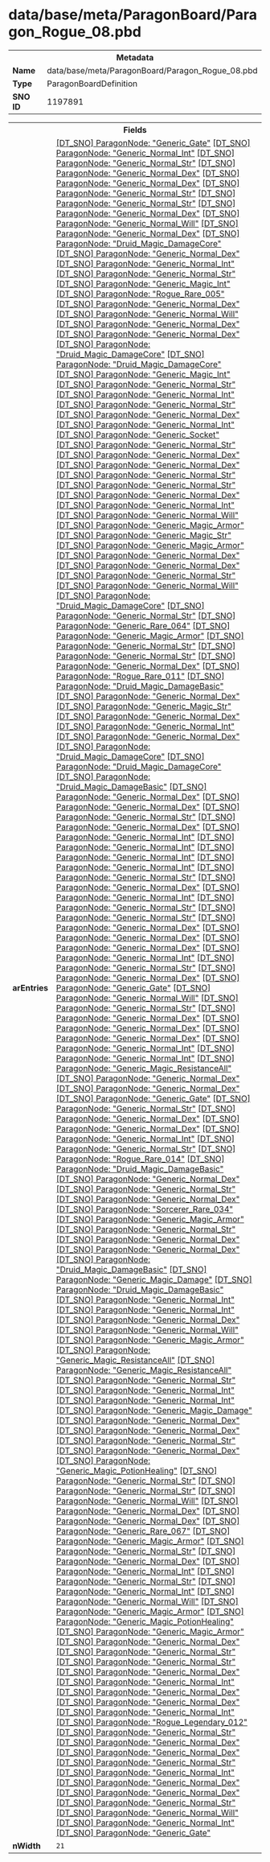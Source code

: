 <h1>data/base/meta/ParagonBoard/Paragon_Rogue_08.pbd</h1><table><tr><th colspan="100%">Metadata</th></tr><tr><td><b>Name</b></td><td>data/base/meta/ParagonBoard/Paragon_Rogue_08.pbd</td></tr><tr><td><b>Type</b></td><td>ParagonBoardDefinition</td></tr><tr><td><b>SNO ID</b></td><td>1197891</td></tr></table>

<table><tr><th colspan="100%">Fields</th></tr><tr><td><b>arEntries</b></td><td><a href="..\ParagonNode\Generic_Gate.pgn.md">[DT_SNO] ParagonNode: "Generic_Gate"</a>
<a href="..\ParagonNode\Generic_Normal_Int.pgn.md">[DT_SNO] ParagonNode: "Generic_Normal_Int"</a>
<a href="..\ParagonNode\Generic_Normal_Str.pgn.md">[DT_SNO] ParagonNode: "Generic_Normal_Str"</a>
<a href="..\ParagonNode\Generic_Normal_Dex.pgn.md">[DT_SNO] ParagonNode: "Generic_Normal_Dex"</a>
<a href="..\ParagonNode\Generic_Normal_Dex.pgn.md">[DT_SNO] ParagonNode: "Generic_Normal_Dex"</a>
<a href="..\ParagonNode\Generic_Normal_Str.pgn.md">[DT_SNO] ParagonNode: "Generic_Normal_Str"</a>
<a href="..\ParagonNode\Generic_Normal_Str.pgn.md">[DT_SNO] ParagonNode: "Generic_Normal_Str"</a>
<a href="..\ParagonNode\Generic_Normal_Dex.pgn.md">[DT_SNO] ParagonNode: "Generic_Normal_Dex"</a>
<a href="..\ParagonNode\Generic_Normal_Will.pgn.md">[DT_SNO] ParagonNode: "Generic_Normal_Will"</a>
<a href="..\ParagonNode\Generic_Normal_Dex.pgn.md">[DT_SNO] ParagonNode: "Generic_Normal_Dex"</a>
<a href="..\ParagonNode\Druid_Magic_DamageCore.pgn.md">[DT_SNO] ParagonNode: "Druid_Magic_DamageCore"</a>
<a href="..\ParagonNode\Generic_Normal_Dex.pgn.md">[DT_SNO] ParagonNode: "Generic_Normal_Dex"</a>
<a href="..\ParagonNode\Generic_Normal_Int.pgn.md">[DT_SNO] ParagonNode: "Generic_Normal_Int"</a>
<a href="..\ParagonNode\Generic_Normal_Str.pgn.md">[DT_SNO] ParagonNode: "Generic_Normal_Str"</a>
<a href="..\ParagonNode\Generic_Magic_Int.pgn.md">[DT_SNO] ParagonNode: "Generic_Magic_Int"</a>
<a href="..\ParagonNode\Rogue_Rare_005.pgn.md">[DT_SNO] ParagonNode: "Rogue_Rare_005"</a>
<a href="..\ParagonNode\Generic_Normal_Dex.pgn.md">[DT_SNO] ParagonNode: "Generic_Normal_Dex"</a>
<a href="..\ParagonNode\Generic_Normal_Will.pgn.md">[DT_SNO] ParagonNode: "Generic_Normal_Will"</a>
<a href="..\ParagonNode\Generic_Normal_Dex.pgn.md">[DT_SNO] ParagonNode: "Generic_Normal_Dex"</a>
<a href="..\ParagonNode\Generic_Normal_Dex.pgn.md">[DT_SNO] ParagonNode: "Generic_Normal_Dex"</a>
<a href="..\ParagonNode\Druid_Magic_DamageCore.pgn.md">[DT_SNO] ParagonNode: "Druid_Magic_DamageCore"</a>
<a href="..\ParagonNode\Druid_Magic_DamageCore.pgn.md">[DT_SNO] ParagonNode: "Druid_Magic_DamageCore"</a>
<a href="..\ParagonNode\Generic_Magic_Int.pgn.md">[DT_SNO] ParagonNode: "Generic_Magic_Int"</a>
<a href="..\ParagonNode\Generic_Normal_Str.pgn.md">[DT_SNO] ParagonNode: "Generic_Normal_Str"</a>
<a href="..\ParagonNode\Generic_Normal_Int.pgn.md">[DT_SNO] ParagonNode: "Generic_Normal_Int"</a>
<a href="..\ParagonNode\Generic_Normal_Str.pgn.md">[DT_SNO] ParagonNode: "Generic_Normal_Str"</a>
<a href="..\ParagonNode\Generic_Normal_Dex.pgn.md">[DT_SNO] ParagonNode: "Generic_Normal_Dex"</a>
<a href="..\ParagonNode\Generic_Normal_Int.pgn.md">[DT_SNO] ParagonNode: "Generic_Normal_Int"</a>
<a href="..\ParagonNode\Generic_Socket.pgn.md">[DT_SNO] ParagonNode: "Generic_Socket"</a>
<a href="..\ParagonNode\Generic_Normal_Str.pgn.md">[DT_SNO] ParagonNode: "Generic_Normal_Str"</a>
<a href="..\ParagonNode\Generic_Normal_Dex.pgn.md">[DT_SNO] ParagonNode: "Generic_Normal_Dex"</a>
<a href="..\ParagonNode\Generic_Normal_Dex.pgn.md">[DT_SNO] ParagonNode: "Generic_Normal_Dex"</a>
<a href="..\ParagonNode\Generic_Normal_Str.pgn.md">[DT_SNO] ParagonNode: "Generic_Normal_Str"</a>
<a href="..\ParagonNode\Generic_Normal_Str.pgn.md">[DT_SNO] ParagonNode: "Generic_Normal_Str"</a>
<a href="..\ParagonNode\Generic_Normal_Dex.pgn.md">[DT_SNO] ParagonNode: "Generic_Normal_Dex"</a>
<a href="..\ParagonNode\Generic_Normal_Int.pgn.md">[DT_SNO] ParagonNode: "Generic_Normal_Int"</a>
<a href="..\ParagonNode\Generic_Normal_Will.pgn.md">[DT_SNO] ParagonNode: "Generic_Normal_Will"</a>
<a href="..\ParagonNode\Generic_Magic_Armor.pgn.md">[DT_SNO] ParagonNode: "Generic_Magic_Armor"</a>
<a href="..\ParagonNode\Generic_Magic_Str.pgn.md">[DT_SNO] ParagonNode: "Generic_Magic_Str"</a>
<a href="..\ParagonNode\Generic_Magic_Armor.pgn.md">[DT_SNO] ParagonNode: "Generic_Magic_Armor"</a>
<a href="..\ParagonNode\Generic_Normal_Dex.pgn.md">[DT_SNO] ParagonNode: "Generic_Normal_Dex"</a>
<a href="..\ParagonNode\Generic_Normal_Dex.pgn.md">[DT_SNO] ParagonNode: "Generic_Normal_Dex"</a>
<a href="..\ParagonNode\Generic_Normal_Str.pgn.md">[DT_SNO] ParagonNode: "Generic_Normal_Str"</a>
<a href="..\ParagonNode\Generic_Normal_Will.pgn.md">[DT_SNO] ParagonNode: "Generic_Normal_Will"</a>
<a href="..\ParagonNode\Druid_Magic_DamageCore.pgn.md">[DT_SNO] ParagonNode: "Druid_Magic_DamageCore"</a>
<a href="..\ParagonNode\Generic_Normal_Str.pgn.md">[DT_SNO] ParagonNode: "Generic_Normal_Str"</a>
<a href="..\ParagonNode\Generic_Rare_064.pgn.md">[DT_SNO] ParagonNode: "Generic_Rare_064"</a>
<a href="..\ParagonNode\Generic_Magic_Armor.pgn.md">[DT_SNO] ParagonNode: "Generic_Magic_Armor"</a>
<a href="..\ParagonNode\Generic_Normal_Str.pgn.md">[DT_SNO] ParagonNode: "Generic_Normal_Str"</a>
<a href="..\ParagonNode\Generic_Normal_Str.pgn.md">[DT_SNO] ParagonNode: "Generic_Normal_Str"</a>
<a href="..\ParagonNode\Generic_Normal_Dex.pgn.md">[DT_SNO] ParagonNode: "Generic_Normal_Dex"</a>
<a href="..\ParagonNode\Rogue_Rare_011.pgn.md">[DT_SNO] ParagonNode: "Rogue_Rare_011"</a>
<a href="..\ParagonNode\Druid_Magic_DamageBasic.pgn.md">[DT_SNO] ParagonNode: "Druid_Magic_DamageBasic"</a>
<a href="..\ParagonNode\Generic_Normal_Dex.pgn.md">[DT_SNO] ParagonNode: "Generic_Normal_Dex"</a>
<a href="..\ParagonNode\Generic_Magic_Str.pgn.md">[DT_SNO] ParagonNode: "Generic_Magic_Str"</a>
<a href="..\ParagonNode\Generic_Normal_Dex.pgn.md">[DT_SNO] ParagonNode: "Generic_Normal_Dex"</a>
<a href="..\ParagonNode\Generic_Normal_Int.pgn.md">[DT_SNO] ParagonNode: "Generic_Normal_Int"</a>
<a href="..\ParagonNode\Generic_Normal_Dex.pgn.md">[DT_SNO] ParagonNode: "Generic_Normal_Dex"</a>
<a href="..\ParagonNode\Druid_Magic_DamageCore.pgn.md">[DT_SNO] ParagonNode: "Druid_Magic_DamageCore"</a>
<a href="..\ParagonNode\Druid_Magic_DamageCore.pgn.md">[DT_SNO] ParagonNode: "Druid_Magic_DamageCore"</a>
<a href="..\ParagonNode\Druid_Magic_DamageBasic.pgn.md">[DT_SNO] ParagonNode: "Druid_Magic_DamageBasic"</a>
<a href="..\ParagonNode\Generic_Normal_Dex.pgn.md">[DT_SNO] ParagonNode: "Generic_Normal_Dex"</a>
<a href="..\ParagonNode\Generic_Normal_Dex.pgn.md">[DT_SNO] ParagonNode: "Generic_Normal_Dex"</a>
<a href="..\ParagonNode\Generic_Normal_Str.pgn.md">[DT_SNO] ParagonNode: "Generic_Normal_Str"</a>
<a href="..\ParagonNode\Generic_Normal_Dex.pgn.md">[DT_SNO] ParagonNode: "Generic_Normal_Dex"</a>
<a href="..\ParagonNode\Generic_Normal_Int.pgn.md">[DT_SNO] ParagonNode: "Generic_Normal_Int"</a>
<a href="..\ParagonNode\Generic_Normal_Int.pgn.md">[DT_SNO] ParagonNode: "Generic_Normal_Int"</a>
<a href="..\ParagonNode\Generic_Normal_Int.pgn.md">[DT_SNO] ParagonNode: "Generic_Normal_Int"</a>
<a href="..\ParagonNode\Generic_Normal_Int.pgn.md">[DT_SNO] ParagonNode: "Generic_Normal_Int"</a>
<a href="..\ParagonNode\Generic_Normal_Str.pgn.md">[DT_SNO] ParagonNode: "Generic_Normal_Str"</a>
<a href="..\ParagonNode\Generic_Normal_Dex.pgn.md">[DT_SNO] ParagonNode: "Generic_Normal_Dex"</a>
<a href="..\ParagonNode\Generic_Normal_Int.pgn.md">[DT_SNO] ParagonNode: "Generic_Normal_Int"</a>
<a href="..\ParagonNode\Generic_Normal_Str.pgn.md">[DT_SNO] ParagonNode: "Generic_Normal_Str"</a>
<a href="..\ParagonNode\Generic_Normal_Str.pgn.md">[DT_SNO] ParagonNode: "Generic_Normal_Str"</a>
<a href="..\ParagonNode\Generic_Normal_Dex.pgn.md">[DT_SNO] ParagonNode: "Generic_Normal_Dex"</a>
<a href="..\ParagonNode\Generic_Normal_Dex.pgn.md">[DT_SNO] ParagonNode: "Generic_Normal_Dex"</a>
<a href="..\ParagonNode\Generic_Normal_Dex.pgn.md">[DT_SNO] ParagonNode: "Generic_Normal_Dex"</a>
<a href="..\ParagonNode\Generic_Normal_Int.pgn.md">[DT_SNO] ParagonNode: "Generic_Normal_Int"</a>
<a href="..\ParagonNode\Generic_Normal_Str.pgn.md">[DT_SNO] ParagonNode: "Generic_Normal_Str"</a>
<a href="..\ParagonNode\Generic_Normal_Dex.pgn.md">[DT_SNO] ParagonNode: "Generic_Normal_Dex"</a>
<a href="..\ParagonNode\Generic_Gate.pgn.md">[DT_SNO] ParagonNode: "Generic_Gate"</a>
<a href="..\ParagonNode\Generic_Normal_Will.pgn.md">[DT_SNO] ParagonNode: "Generic_Normal_Will"</a>
<a href="..\ParagonNode\Generic_Normal_Str.pgn.md">[DT_SNO] ParagonNode: "Generic_Normal_Str"</a>
<a href="..\ParagonNode\Generic_Normal_Dex.pgn.md">[DT_SNO] ParagonNode: "Generic_Normal_Dex"</a>
<a href="..\ParagonNode\Generic_Normal_Dex.pgn.md">[DT_SNO] ParagonNode: "Generic_Normal_Dex"</a>
<a href="..\ParagonNode\Generic_Normal_Dex.pgn.md">[DT_SNO] ParagonNode: "Generic_Normal_Dex"</a>
<a href="..\ParagonNode\Generic_Normal_Int.pgn.md">[DT_SNO] ParagonNode: "Generic_Normal_Int"</a>
<a href="..\ParagonNode\Generic_Normal_Int.pgn.md">[DT_SNO] ParagonNode: "Generic_Normal_Int"</a>
<a href="..\ParagonNode\Generic_Magic_ResistanceAll.pgn.md">[DT_SNO] ParagonNode: "Generic_Magic_ResistanceAll"</a>
<a href="..\ParagonNode\Generic_Normal_Dex.pgn.md">[DT_SNO] ParagonNode: "Generic_Normal_Dex"</a>
<a href="..\ParagonNode\Generic_Normal_Dex.pgn.md">[DT_SNO] ParagonNode: "Generic_Normal_Dex"</a>
<a href="..\ParagonNode\Generic_Gate.pgn.md">[DT_SNO] ParagonNode: "Generic_Gate"</a>
<a href="..\ParagonNode\Generic_Normal_Str.pgn.md">[DT_SNO] ParagonNode: "Generic_Normal_Str"</a>
<a href="..\ParagonNode\Generic_Normal_Dex.pgn.md">[DT_SNO] ParagonNode: "Generic_Normal_Dex"</a>
<a href="..\ParagonNode\Generic_Normal_Dex.pgn.md">[DT_SNO] ParagonNode: "Generic_Normal_Dex"</a>
<a href="..\ParagonNode\Generic_Normal_Int.pgn.md">[DT_SNO] ParagonNode: "Generic_Normal_Int"</a>
<a href="..\ParagonNode\Generic_Normal_Str.pgn.md">[DT_SNO] ParagonNode: "Generic_Normal_Str"</a>
<a href="..\ParagonNode\Rogue_Rare_014.pgn.md">[DT_SNO] ParagonNode: "Rogue_Rare_014"</a>
<a href="..\ParagonNode\Druid_Magic_DamageBasic.pgn.md">[DT_SNO] ParagonNode: "Druid_Magic_DamageBasic"</a>
<a href="..\ParagonNode\Generic_Normal_Dex.pgn.md">[DT_SNO] ParagonNode: "Generic_Normal_Dex"</a>
<a href="..\ParagonNode\Generic_Normal_Str.pgn.md">[DT_SNO] ParagonNode: "Generic_Normal_Str"</a>
<a href="..\ParagonNode\Generic_Normal_Dex.pgn.md">[DT_SNO] ParagonNode: "Generic_Normal_Dex"</a>
<a href="..\ParagonNode\Sorcerer_Rare_034.pgn.md">[DT_SNO] ParagonNode: "Sorcerer_Rare_034"</a>
<a href="..\ParagonNode\Generic_Magic_Armor.pgn.md">[DT_SNO] ParagonNode: "Generic_Magic_Armor"</a>
<a href="..\ParagonNode\Generic_Normal_Str.pgn.md">[DT_SNO] ParagonNode: "Generic_Normal_Str"</a>
<a href="..\ParagonNode\Generic_Normal_Dex.pgn.md">[DT_SNO] ParagonNode: "Generic_Normal_Dex"</a>
<a href="..\ParagonNode\Generic_Normal_Dex.pgn.md">[DT_SNO] ParagonNode: "Generic_Normal_Dex"</a>
<a href="..\ParagonNode\Druid_Magic_DamageBasic.pgn.md">[DT_SNO] ParagonNode: "Druid_Magic_DamageBasic"</a>
<a href="..\ParagonNode\Generic_Magic_Damage.pgn.md">[DT_SNO] ParagonNode: "Generic_Magic_Damage"</a>
<a href="..\ParagonNode\Druid_Magic_DamageBasic.pgn.md">[DT_SNO] ParagonNode: "Druid_Magic_DamageBasic"</a>
<a href="..\ParagonNode\Generic_Normal_Int.pgn.md">[DT_SNO] ParagonNode: "Generic_Normal_Int"</a>
<a href="..\ParagonNode\Generic_Normal_Int.pgn.md">[DT_SNO] ParagonNode: "Generic_Normal_Int"</a>
<a href="..\ParagonNode\Generic_Normal_Dex.pgn.md">[DT_SNO] ParagonNode: "Generic_Normal_Dex"</a>
<a href="..\ParagonNode\Generic_Normal_Will.pgn.md">[DT_SNO] ParagonNode: "Generic_Normal_Will"</a>
<a href="..\ParagonNode\Generic_Magic_Armor.pgn.md">[DT_SNO] ParagonNode: "Generic_Magic_Armor"</a>
<a href="..\ParagonNode\Generic_Magic_ResistanceAll.pgn.md">[DT_SNO] ParagonNode: "Generic_Magic_ResistanceAll"</a>
<a href="..\ParagonNode\Generic_Magic_ResistanceAll.pgn.md">[DT_SNO] ParagonNode: "Generic_Magic_ResistanceAll"</a>
<a href="..\ParagonNode\Generic_Normal_Str.pgn.md">[DT_SNO] ParagonNode: "Generic_Normal_Str"</a>
<a href="..\ParagonNode\Generic_Normal_Int.pgn.md">[DT_SNO] ParagonNode: "Generic_Normal_Int"</a>
<a href="..\ParagonNode\Generic_Normal_Int.pgn.md">[DT_SNO] ParagonNode: "Generic_Normal_Int"</a>
<a href="..\ParagonNode\Generic_Magic_Damage.pgn.md">[DT_SNO] ParagonNode: "Generic_Magic_Damage"</a>
<a href="..\ParagonNode\Generic_Normal_Dex.pgn.md">[DT_SNO] ParagonNode: "Generic_Normal_Dex"</a>
<a href="..\ParagonNode\Generic_Normal_Dex.pgn.md">[DT_SNO] ParagonNode: "Generic_Normal_Dex"</a>
<a href="..\ParagonNode\Generic_Normal_Str.pgn.md">[DT_SNO] ParagonNode: "Generic_Normal_Str"</a>
<a href="..\ParagonNode\Generic_Normal_Dex.pgn.md">[DT_SNO] ParagonNode: "Generic_Normal_Dex"</a>
<a href="..\ParagonNode\Generic_Magic_PotionHealing.pgn.md">[DT_SNO] ParagonNode: "Generic_Magic_PotionHealing"</a>
<a href="..\ParagonNode\Generic_Normal_Str.pgn.md">[DT_SNO] ParagonNode: "Generic_Normal_Str"</a>
<a href="..\ParagonNode\Generic_Normal_Str.pgn.md">[DT_SNO] ParagonNode: "Generic_Normal_Str"</a>
<a href="..\ParagonNode\Generic_Normal_Will.pgn.md">[DT_SNO] ParagonNode: "Generic_Normal_Will"</a>
<a href="..\ParagonNode\Generic_Normal_Dex.pgn.md">[DT_SNO] ParagonNode: "Generic_Normal_Dex"</a>
<a href="..\ParagonNode\Generic_Normal_Dex.pgn.md">[DT_SNO] ParagonNode: "Generic_Normal_Dex"</a>
<a href="..\ParagonNode\Generic_Rare_067.pgn.md">[DT_SNO] ParagonNode: "Generic_Rare_067"</a>
<a href="..\ParagonNode\Generic_Magic_Armor.pgn.md">[DT_SNO] ParagonNode: "Generic_Magic_Armor"</a>
<a href="..\ParagonNode\Generic_Normal_Str.pgn.md">[DT_SNO] ParagonNode: "Generic_Normal_Str"</a>
<a href="..\ParagonNode\Generic_Normal_Dex.pgn.md">[DT_SNO] ParagonNode: "Generic_Normal_Dex"</a>
<a href="..\ParagonNode\Generic_Normal_Int.pgn.md">[DT_SNO] ParagonNode: "Generic_Normal_Int"</a>
<a href="..\ParagonNode\Generic_Normal_Str.pgn.md">[DT_SNO] ParagonNode: "Generic_Normal_Str"</a>
<a href="..\ParagonNode\Generic_Normal_Int.pgn.md">[DT_SNO] ParagonNode: "Generic_Normal_Int"</a>
<a href="..\ParagonNode\Generic_Normal_Will.pgn.md">[DT_SNO] ParagonNode: "Generic_Normal_Will"</a>
<a href="..\ParagonNode\Generic_Magic_Armor.pgn.md">[DT_SNO] ParagonNode: "Generic_Magic_Armor"</a>
<a href="..\ParagonNode\Generic_Magic_PotionHealing.pgn.md">[DT_SNO] ParagonNode: "Generic_Magic_PotionHealing"</a>
<a href="..\ParagonNode\Generic_Magic_Armor.pgn.md">[DT_SNO] ParagonNode: "Generic_Magic_Armor"</a>
<a href="..\ParagonNode\Generic_Normal_Dex.pgn.md">[DT_SNO] ParagonNode: "Generic_Normal_Dex"</a>
<a href="..\ParagonNode\Generic_Normal_Str.pgn.md">[DT_SNO] ParagonNode: "Generic_Normal_Str"</a>
<a href="..\ParagonNode\Generic_Normal_Str.pgn.md">[DT_SNO] ParagonNode: "Generic_Normal_Str"</a>
<a href="..\ParagonNode\Generic_Normal_Dex.pgn.md">[DT_SNO] ParagonNode: "Generic_Normal_Dex"</a>
<a href="..\ParagonNode\Generic_Normal_Int.pgn.md">[DT_SNO] ParagonNode: "Generic_Normal_Int"</a>
<a href="..\ParagonNode\Generic_Normal_Dex.pgn.md">[DT_SNO] ParagonNode: "Generic_Normal_Dex"</a>
<a href="..\ParagonNode\Generic_Normal_Dex.pgn.md">[DT_SNO] ParagonNode: "Generic_Normal_Dex"</a>
<a href="..\ParagonNode\Generic_Normal_Int.pgn.md">[DT_SNO] ParagonNode: "Generic_Normal_Int"</a>
<a href="..\ParagonNode\Rogue_Legendary_012.pgn.md">[DT_SNO] ParagonNode: "Rogue_Legendary_012"</a>
<a href="..\ParagonNode\Generic_Normal_Str.pgn.md">[DT_SNO] ParagonNode: "Generic_Normal_Str"</a>
<a href="..\ParagonNode\Generic_Normal_Dex.pgn.md">[DT_SNO] ParagonNode: "Generic_Normal_Dex"</a>
<a href="..\ParagonNode\Generic_Normal_Dex.pgn.md">[DT_SNO] ParagonNode: "Generic_Normal_Dex"</a>
<a href="..\ParagonNode\Generic_Normal_Str.pgn.md">[DT_SNO] ParagonNode: "Generic_Normal_Str"</a>
<a href="..\ParagonNode\Generic_Normal_Int.pgn.md">[DT_SNO] ParagonNode: "Generic_Normal_Int"</a>
<a href="..\ParagonNode\Generic_Normal_Dex.pgn.md">[DT_SNO] ParagonNode: "Generic_Normal_Dex"</a>
<a href="..\ParagonNode\Generic_Normal_Dex.pgn.md">[DT_SNO] ParagonNode: "Generic_Normal_Dex"</a>
<a href="..\ParagonNode\Generic_Normal_Str.pgn.md">[DT_SNO] ParagonNode: "Generic_Normal_Str"</a>
<a href="..\ParagonNode\Generic_Normal_Will.pgn.md">[DT_SNO] ParagonNode: "Generic_Normal_Will"</a>
<a href="..\ParagonNode\Generic_Normal_Int.pgn.md">[DT_SNO] ParagonNode: "Generic_Normal_Int"</a>
<a href="..\ParagonNode\Generic_Gate.pgn.md">[DT_SNO] ParagonNode: "Generic_Gate"</a>
</td></tr><tr><td><b>nWidth</b></td><td><code>21</code></td></tr></table>

